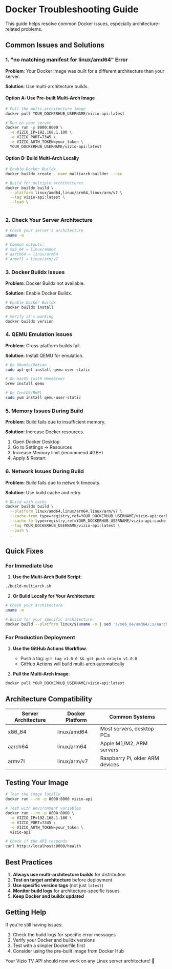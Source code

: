 # Docker Troubleshooting Guide

This guide helps resolve common Docker issues, especially architecture-related problems.

## Common Issues and Solutions

### 1. "no matching manifest for linux/amd64" Error

**Problem**: Your Docker image was built for a different architecture than your server.

**Solution**: Use multi-architecture builds.

#### Option A: Use Pre-built Multi-Arch Image
```bash
# Pull the multi-architecture image
docker pull YOUR_DOCKERHUB_USERNAME/vizio-api:latest

# Run on your server
docker run -p 8000:8000 \
  -e VIZIO_IP=192.168.1.100 \
  -e VIZIO_PORT=7345 \
  -e VIZIO_AUTH_TOKEN=your_token \
  YOUR_DOCKERHUB_USERNAME/vizio-api:latest
```

#### Option B: Build Multi-Arch Locally
```bash
# Enable Docker Buildx
docker buildx create --name multiarch-builder --use

# Build for multiple architectures
docker buildx build \
  --platform linux/amd64,linux/arm64,linux/arm/v7 \
  --tag vizio-api:latest \
  --load \
  .
```

### 2. Check Your Server Architecture

```bash
# Check your server's architecture
uname -m

# Common outputs:
# x86_64 = linux/amd64
# aarch64 = linux/arm64
# armv7l = linux/arm/v7
```

### 3. Docker Buildx Issues

**Problem**: Docker Buildx not available.

**Solution**: Enable Docker Buildx.

```bash
# Enable Docker Buildx
docker buildx install

# Verify it's working
docker buildx version
```

### 4. QEMU Emulation Issues

**Problem**: Cross-platform builds fail.

**Solution**: Install QEMU for emulation.

```bash
# On Ubuntu/Debian
sudo apt-get install qemu-user-static

# On macOS (with Homebrew)
brew install qemu

# On CentOS/RHEL
sudo yum install qemu-user-static
```

### 5. Memory Issues During Build

**Problem**: Build fails due to insufficient memory.

**Solution**: Increase Docker resources.

1. Open Docker Desktop
2. Go to Settings → Resources
3. Increase Memory limit (recommend 4GB+)
4. Apply & Restart

### 6. Network Issues During Build

**Problem**: Build fails due to network timeouts.

**Solution**: Use build cache and retry.

```bash
# Build with cache
docker buildx build \
  --platform linux/amd64,linux/arm64,linux/arm/v7 \
  --cache-from type=registry,ref=YOUR_DOCKERHUB_USERNAME/vizio-api:cache \
  --cache-to type=registry,ref=YOUR_DOCKERHUB_USERNAME/vizio-api:cache,mode=max \
  --tag YOUR_DOCKERHUB_USERNAME/vizio-api:latest \
  --push \
  .
```

## Quick Fixes

### For Immediate Use

1. **Use the Multi-Arch Build Script**:
```bash
./build-multiarch.sh
```

2. **Or Build Locally for Your Architecture**:
```bash
# Check your architecture
uname -m

# Build for your specific architecture
docker build --platform linux/$(uname -m | sed 's/x86_64/amd64/;s/aarch64/arm64/') -t vizio-api .
```

### For Production Deployment

1. **Use the GitHub Actions Workflow**:
   - Push a tag: `git tag v1.0.0 && git push origin v1.0.0`
   - GitHub Actions will build multi-arch automatically

2. **Pull the Multi-Arch Image**:
```bash
docker pull YOUR_DOCKERHUB_USERNAME/vizio-api:latest
```

## Architecture Compatibility

| Server Architecture | Docker Platform | Common Systems |
|-------------------|----------------|----------------|
| x86_64 | linux/amd64 | Most servers, desktop PCs |
| aarch64 | linux/arm64 | Apple M1/M2, ARM servers |
| armv7l | linux/arm/v7 | Raspberry Pi, older ARM devices |

## Testing Your Image

```bash
# Test the image locally
docker run --rm -p 8000:8000 vizio-api

# Test with environment variables
docker run --rm -p 8000:8000 \
  -e VIZIO_IP=192.168.1.100 \
  -e VIZIO_PORT=7345 \
  -e VIZIO_AUTH_TOKEN=your_token \
  vizio-api

# Check if the API responds
curl http://localhost:8000/health
```

## Best Practices

1. **Always use multi-architecture builds** for distribution
2. **Test on target architecture** before deployment
3. **Use specific version tags** (not just `latest`)
4. **Monitor build logs** for architecture-specific issues
5. **Keep Docker and buildx updated**

## Getting Help

If you're still having issues:

1. Check the build logs for specific error messages
2. Verify your Docker and buildx versions
3. Test with a simpler Dockerfile first
4. Consider using the pre-built image from Docker Hub

Your Vizio TV API should now work on any Linux server architecture! 🐳 
